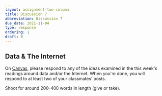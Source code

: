 ```yaml
---
layout: assignment-two-column
title: Discussion 7
abbreviation: Discussion 7
due_date: 2021-11-04
type: response
ordering: 1
draft: 0
---
```


## Data & The Internet
On <a href="https://canvas.northwestern.edu/courses/149914/discussion_topics/1021228" target="_blank">Canvas</a>, please respond to any of the ideas examined in the this week's readings around data and/or the Internet. When you're done, you will respond to at least two of your classmates’ posts.

Shoot for around 200-400 words in length (give or take). 